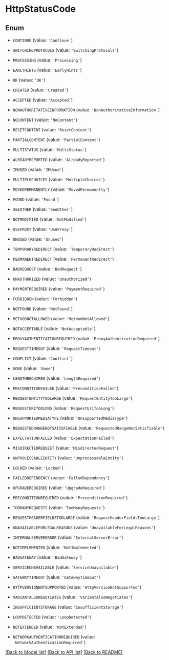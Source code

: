 # HttpStatusCode


## Enum

* `CONTINUE` (value: `'Continue'`)

* `SWITCHINGPROTOCOLS` (value: `'SwitchingProtocols'`)

* `PROCESSING` (value: `'Processing'`)

* `EARLYHINTS` (value: `'EarlyHints'`)

* `OK` (value: `'OK'`)

* `CREATED` (value: `'Created'`)

* `ACCEPTED` (value: `'Accepted'`)

* `NONAUTHORITATIVEINFORMATION` (value: `'NonAuthoritativeInformation'`)

* `NOCONTENT` (value: `'NoContent'`)

* `RESETCONTENT` (value: `'ResetContent'`)

* `PARTIALCONTENT` (value: `'PartialContent'`)

* `MULTISTATUS` (value: `'MultiStatus'`)

* `ALREADYREPORTED` (value: `'AlreadyReported'`)

* `IMUSED` (value: `'IMUsed'`)

* `MULTIPLECHOICES` (value: `'MultipleChoices'`)

* `MOVEDPERMANENTLY` (value: `'MovedPermanently'`)

* `FOUND` (value: `'Found'`)

* `SEEOTHER` (value: `'SeeOther'`)

* `NOTMODIFIED` (value: `'NotModified'`)

* `USEPROXY` (value: `'UseProxy'`)

* `UNUSED` (value: `'Unused'`)

* `TEMPORARYREDIRECT` (value: `'TemporaryRedirect'`)

* `PERMANENTREDIRECT` (value: `'PermanentRedirect'`)

* `BADREQUEST` (value: `'BadRequest'`)

* `UNAUTHORIZED` (value: `'Unauthorized'`)

* `PAYMENTREQUIRED` (value: `'PaymentRequired'`)

* `FORBIDDEN` (value: `'Forbidden'`)

* `NOTFOUND` (value: `'NotFound'`)

* `METHODNOTALLOWED` (value: `'MethodNotAllowed'`)

* `NOTACCEPTABLE` (value: `'NotAcceptable'`)

* `PROXYAUTHENTICATIONREQUIRED` (value: `'ProxyAuthenticationRequired'`)

* `REQUESTTIMEOUT` (value: `'RequestTimeout'`)

* `CONFLICT` (value: `'Conflict'`)

* `GONE` (value: `'Gone'`)

* `LENGTHREQUIRED` (value: `'LengthRequired'`)

* `PRECONDITIONFAILED` (value: `'PreconditionFailed'`)

* `REQUESTENTITYTOOLARGE` (value: `'RequestEntityTooLarge'`)

* `REQUESTURITOOLONG` (value: `'RequestUriTooLong'`)

* `UNSUPPORTEDMEDIATYPE` (value: `'UnsupportedMediaType'`)

* `REQUESTEDRANGENOTSATISFIABLE` (value: `'RequestedRangeNotSatisfiable'`)

* `EXPECTATIONFAILED` (value: `'ExpectationFailed'`)

* `MISDIRECTEDREQUEST` (value: `'MisdirectedRequest'`)

* `UNPROCESSABLEENTITY` (value: `'UnprocessableEntity'`)

* `LOCKED` (value: `'Locked'`)

* `FAILEDDEPENDENCY` (value: `'FailedDependency'`)

* `UPGRADEREQUIRED` (value: `'UpgradeRequired'`)

* `PRECONDITIONREQUIRED` (value: `'PreconditionRequired'`)

* `TOOMANYREQUESTS` (value: `'TooManyRequests'`)

* `REQUESTHEADERFIELDSTOOLARGE` (value: `'RequestHeaderFieldsTooLarge'`)

* `UNAVAILABLEFORLEGALREASONS` (value: `'UnavailableForLegalReasons'`)

* `INTERNALSERVERERROR` (value: `'InternalServerError'`)

* `NOTIMPLEMENTED` (value: `'NotImplemented'`)

* `BADGATEWAY` (value: `'BadGateway'`)

* `SERVICEUNAVAILABLE` (value: `'ServiceUnavailable'`)

* `GATEWAYTIMEOUT` (value: `'GatewayTimeout'`)

* `HTTPVERSIONNOTSUPPORTED` (value: `'HttpVersionNotSupported'`)

* `VARIANTALSONEGOTIATES` (value: `'VariantAlsoNegotiates'`)

* `INSUFFICIENTSTORAGE` (value: `'InsufficientStorage'`)

* `LOOPDETECTED` (value: `'LoopDetected'`)

* `NOTEXTENDED` (value: `'NotExtended'`)

* `NETWORKAUTHENTICATIONREQUIRED` (value: `'NetworkAuthenticationRequired'`)

[[Back to Model list]](../README.md#documentation-for-models) [[Back to API list]](../README.md#documentation-for-api-endpoints) [[Back to README]](../README.md)


